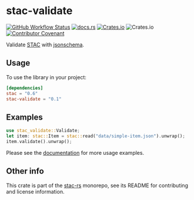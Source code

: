 # stac-validate

[![GitHub Workflow Status](https://img.shields.io/github/actions/workflow/status/stac-utils/stac-rs/ci.yml?branch=main&style=for-the-badge)](https://github.com/stac-utils/stac-rs/actions/workflows/ci.yml)
[![docs.rs](https://img.shields.io/docsrs/stac-validate?style=for-the-badge)](https://docs.rs/stac-validate/latest/stac-validate/)
[![Crates.io](https://img.shields.io/crates/v/stac-validate?style=for-the-badge)](https://crates.io/crates/stac-validate)
![Crates.io](https://img.shields.io/crates/l/stac-validate?style=for-the-badge)
[![Contributor Covenant](https://img.shields.io/badge/Contributor%20Covenant-2.1-4baaaa.svg?style=for-the-badge)](./CODE_OF_CONDUCT)

Validate [STAC](https://stacspec.org/) with [jsonschema](https://json-schema.org/).

## Usage

To use the library in your project:

```toml
[dependencies]
stac = "0.6"
stac-validate = "0.1"
```

## Examples

```rust
use stac_validate::Validate;
let item: stac::Item = stac::read("data/simple-item.json").unwrap();
item.validate().unwrap();
```

Please see the [documentation](https://docs.rs/stac-validate) for more usage examples.

## Other info

This crate is part of the [stac-rs](https://github.com/stac-utils/stac-rs) monorepo, see its README for contributing and license information.
